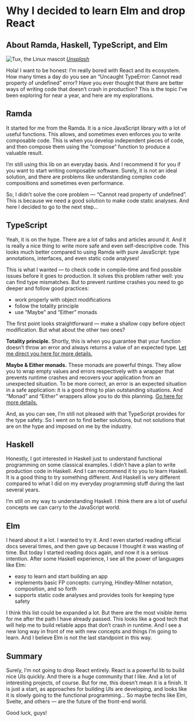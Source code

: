# Why I decided to learn Elm and drop React

## About Ramda, Haskell, TypeScript, and Elm

![Tux, the Linux mascot](https://github.com/balovbohdan/personal-blog/blob/main/docs/assets/post-cover.jpg?raw=true)
[*Unsplash*](https://unsplash.com/photos/5Fxuo7x-eyg)

Hola! I want to be honest: I’m really bored with React and its ecosystem. How many times a day do you see an “Uncaught TypeError: Cannot read property of undefined” error? Have you ever thought that there are better ways of writing code that doesn’t crash in production? This is the topic I’ve been exploring for near a year, and here are my explorations.

## Ramda

It started for me from the Ramda. It is a nice JavaScript library with a lot of useful functions. This allows, and sometimes even enforces you to write composable code. This is when you develop independent pieces of code, and then compose them using the “compose” function to produce a valuable result.


I’m still using this lib on an everyday basis. And I recommend it for you if you want to start writing composable software. Surely, it is not an ideal solution, and there are problems like understanding complex code compositions and sometimes even performance.

So, I didn’t solve the core problem — “Cannot read property of undefined”. This is because we need a good solution to make code static analyses. And here I decided to go to the next step…

## TypeScript

Yeah, it is on the hype. There are a lot of talks and articles around it. And it is really a nice thing to write more safe and even self-descriptive code. This looks much better compared to using Ramda with pure JavaScript: type annotations, interfaces, and even static code analyses!

This is what I wanted — to check code in compile-time and find possible issues before it goes to production. It solves this problem rather well: you can find type mismatches. But to prevent runtime crashes you need to go deeper and follow good practices:

- work properly with object modifications
- follow the totality principle
- use “Maybe” and “Either” monads

The first point looks straightforward — make a shallow copy before object modification. But what about the other two ones?

**Totality principle.** Shortly, this is when you guarantee that your function doesn’t throw an error and always returns a value of an expected type. [Let me direct you here for more details.](https://kowainik.github.io/posts/totality)

**Maybe & Either monads.** These monads are powerful things. They allow you to wrap empty values and errors respectively with a wrapper that prevents runtime crashes and recovers your application from an unexpected situation. To be more correct, an error is an expected situation in a safe application: it is a good thing to plan outstanding situations. And “Monad” and “Either” wrappers allow you to do this planning. [Go here for more details.](https://mostly-adequate.gitbook.io/mostly-adequate-guide/ch08)

And, as you can see, I’m still not pleased with that TypeScript provides for the type safety. So I went on to find better solutions, but not solutions that are on the hype and imposed on me by the industry.

## Haskell

Honestly, I got interested in Haskell just to understand functional programming on some classical examples. I didn’t have a plan to write production code in Haskell. And I can recommend it to you to learn Haskell. It is a good thing to try something different. And Haskell is very different compared to what I did on my everyday programming stuff during the last several years.

I’m still on my way to understanding Haskell. I think there are a lot of useful concepts we can carry to the JavaScript world.

## Elm

I heard about it a lot. I wanted to try it. And I even started reading official docs several times, and then gave up because I thought it was wasting of time. But today I started reading docs again, and now it is a serious intention. After some Haskell experience, I see all the power of languages like Elm:

- easy to learn and start building an app
- implements basic FP concepts: currying, Hindley-Milner notation, composition, and so forth
- supports static code analyses and provides tools for keeping type safety

I think this list could be expanded a lot. But there are the most visible items for me after the path I have already passed. This looks like a good tech that will help me to build reliable apps that don’t crash in runtime. And I see a new long way in front of me with new concepts and things I’m going to learn. And I believe Elm is not the last standpoint in this way.

## Summary

Surely, I’m not going to drop React entirely. React is a powerful lib to build nice UIs quickly. And there is a huge community that I like. And a lot of interesting projects, of course. But for me, this doesn’t mean it is a finish. It is just a start, as approaches for building UIs are developing, and looks like it is slowly going to the functional programming… So maybe techs like Elm, Svelte, and others — are the future of the front-end world.

Good luck, guys!
